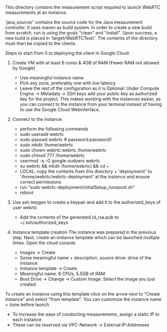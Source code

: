 This directory contains the measurement script required to launch WebRTC measurements at an instance.

'java_source/' contains the source code for the Java measurement controller. It uses maven as build system. In order to create a new build from scratch, run is using the goals "clean" and "install". 
Upon success, a new build is placed in 'target/WebRTCTest/'. The contents of the directory must then be copied to the clients.

Steps to start from 0 to deploying the client in Google Cloud:
1. Create VM with at least 6 cores & 4GB of RAM (Fewer RAM not allowed by Google)
	- Use meaningful instance name
	- Pick any zone, preferably one with low latency
	- Leave the rest of the configuration as it is
Optional: Under Compute Engine -> Metadata -> SSH keys add your public key as authorized key for the project. This makes working with the instances easier, as you can connect to the instance from your terminal instead of having to use the Google Cloud Webinterface.
	
2. Connect to the instance
	- perform the following commands
	- sudo useradd webrtc
	- sudo passwd webrtc # password:password1
	- sudo mkdir /home/webrtc
	- sudo chown webrtc:webrtc /home/webrtc
	- sudo chmod 777 /home/webrtc
	- usermod -a -G google-sudoers webrtc
	- su webrtc && mkdir /home/webrtc/ && cd ~
	- LOCAL: copy the contents from this directory + 'deployment/' to '/home/webrtc/webrtc-deployment' at the instance and ensure correct permissions
	- run "sudo webrtc-deployment/initialSetup_runasoot.sh"
	- reboot
	
3. Use ssh-keygen to create a keypair and add it to the authorized_keys of user webrtc
	- Add the contents of the generated id_rsa.pub to ~/.ssh/authorized_keys

4. Instance template creation
The instance was prepared in the previous step.
Next, create an instance template which can be launched multiple times. Open the cloud console.
	- Images -> Create
	- Some meaningful name + description, source drive: drive of the instance
	- Instance template -> Create
	- Meaningful name, 6 CPUs, 5.5GB of RAM
	- Boot Drive -> Change -> Custom Image. Select the image you just created
	
To create an instance using this template click on the arrow next to "Create Instance" and select "from template". You can customize the instance name + zone before launch.
- To increase the ease of conducting measurements, assign a static IP to each instance
- These can be reserved via VPC-Network -> External IP-Addresses
